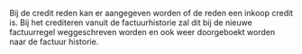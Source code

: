 Bij de credit reden kan er aangegeven worden of de reden een inkoop credit is. Bij het crediteren vanuit de factuurhistorie zal dit bij de nieuwe factuurregel weggeschreven worden en ook weer doorgeboekt worden naar de factuur historie.